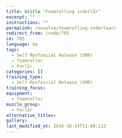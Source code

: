 ```yaml
---
title: &title "Foamrolling inderlår"
excerpt: ""
instructions: ""
permalink: /oevelse/foamrolling-inderlaar/
redirect_from: /node/705
id: 705
language: da
tags:
  - Self Myofascial Release (SMR)
  - foamroller
  - Forlår
categories: []
training_type: 
  - Self Myofascial Release (SMR)
training_focus: 
equipment:
  - foamroller
muscle_group:
  - Forlår
alternative_titles:
gallery:
last_modified_at: 2016-10-14T11:08:11Z
---
```

